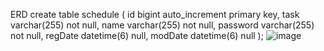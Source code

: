 ERD
create table schedule
(
id       bigint auto_increment
primary key,
task     varchar(255) not null,
name     varchar(255) not null,
password varchar(255) not null,
regDate  datetime(6)  null,
modDate  datetime(6)  null
);
![image](https://github.com/user-attachments/assets/ef7665a5-16ed-42aa-adaa-eca9442f6674)

